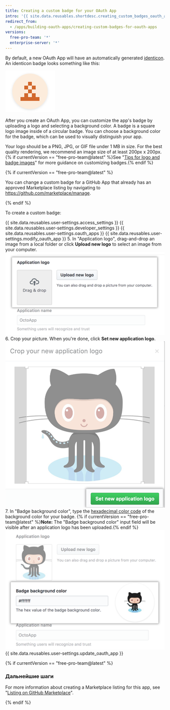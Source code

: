 ```yaml
---
title: Creating a custom badge for your OAuth App
intro: '{{ site.data.reusables.shortdesc.creating_custom_badges_oauth_apps }}'
redirect_from:
  - /apps/building-oauth-apps/creating-custom-badges-for-oauth-apps
versions:
  free-pro-team: '*'
  enterprise-server: '*'
---
```





By default, a new OAuth App will have an automatically generated [identicon](https://github.com/blog/1586-identicons). An identicon badge looks something like this:

![Identicon](/assets/images/identicon.png)

After you create an OAuth App, you can customize the app's badge by uploading a logo and selecting a background color. A badge is a square logo image inside of a circular badge. You can choose a background color for the badge, which can be used to visually distinguish your app.

Your logo should be a PNG, JPG, or GIF file under 1 MB in size. For the best quality rendering, we recommend an image size of at least 200px x 200px. {% if currentVersion == "free-pro-team@latest" %}See "[Tips for logo and badge images](/marketplace/listing-on-github-marketplace/writing-github-marketplace-listing-descriptions/#guidelines-for-logos)" for more guidance on customizing badges.{% endif %}

{% if currentVersion == "free-pro-team@latest" %}

You can change a custom badge for a GitHub App that already has an approved Marketplace listing by navigating to https://github.com/marketplace/manage.

{% endif %}

To create a custom badge:

{{ site.data.reusables.user-settings.access_settings }}
{{ site.data.reusables.user-settings.developer_settings }}
{{ site.data.reusables.user-settings.oauth_apps }}
{{ site.data.reusables.user-settings.modify_oauth_app }}
5. In "Application logo", drag-and-drop an image from a local folder or click **Upload new logo** to select an image from your computer. ![Upload a logo](/assets/images/oauth-apps/oauth_apps_upload_logo.png)
6. Crop your picture. When you're done, click **Set new application logo**. ![Crop and set logo](/assets/images/oauth-apps/oauth_apps_crop_and_set_logo.png)
7. In "Badge background color", type the [hexadecimal color code](http://www.color-hex.com/) of the background color for your badge.
{% if currentVersion == "free-pro-team@latest" %}**Note:** The "Badge background color" input field will be visible after an application logo has been uploaded.{% endif %}
![Badge background color](/assets/images/oauth-apps/oauth_apps_badge_background_color.png)
{{ site.data.reusables.user-settings.update_oauth_app }}

{% if currentVersion == "free-pro-team@latest" %}

### Дальнейшие шаги

For more information about creating a Marketplace listing for this app, see "[Listing on GitHub Marketplace](/marketplace/listing-on-github-marketplace/)".

{% endif %}
